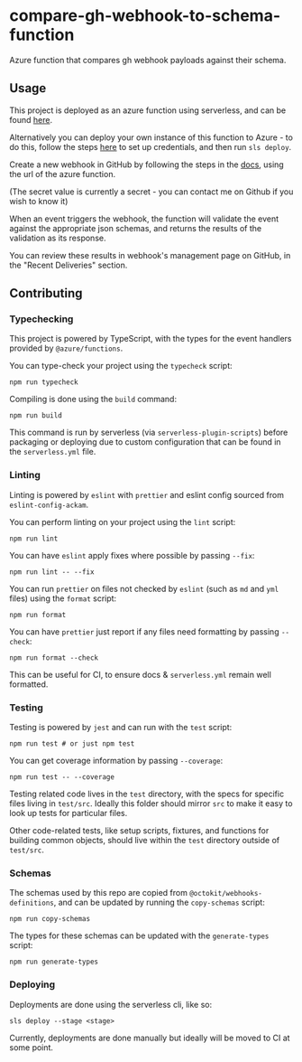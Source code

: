 # compare-gh-webhook-to-schema-function

Azure function that compares gh webhook payloads against their schema.

## Usage

This project is deployed as an azure function using serverless, and can be found
[here](https://sls-ause-dev-gh-webhooks-schema-checker.azurewebsites.net/api/github).

Alternatively you can deploy your own instance of this function to Azure - to do
this, follow the steps
[here](https://www.serverless.com/framework/docs/providers/azure/guide/credentials/)
to set up credentials, and then run `sls deploy`.

Create a new webhook in GitHub by following the steps in the
[docs](https://docs.github.com/en/free-pro-team@latest/developers/webhooks-and-events/creating-webhooks),
using the url of the azure function.

(The secret value is currently a secret - you can contact me on Github if you
wish to know it)

When an event triggers the webhook, the function will validate the event against
the appropriate json schemas, and returns the results of the validation as its
response.

You can review these results in webhook's management page on GitHub, in the
"Recent Deliveries" section.

## Contributing

### Typechecking

This project is powered by TypeScript, with the types for the event handlers
provided by `@azure/functions`.

You can type-check your project using the `typecheck` script:

    npm run typecheck

Compiling is done using the `build` command:

    npm run build

This command is run by serverless (via `serverless-plugin-scripts`) before
packaging or deploying due to custom configuration that can be found in the
`serverless.yml` file.

### Linting

Linting is powered by `eslint` with `prettier` and eslint config sourced from
`eslint-config-ackam`.

You can perform linting on your project using the `lint` script:

    npm run lint

You can have `eslint` apply fixes where possible by passing `--fix`:

    npm run lint -- --fix

You can run `prettier` on files not checked by `eslint` (such as `md` and `yml`
files) using the `format` script:

    npm run format

You can have `prettier` just report if any files need formatting by passing
`--check`:

    npm run format --check

This can be useful for CI, to ensure docs & `serverless.yml` remain well
formatted.

### Testing

Testing is powered by `jest` and can run with the `test` script:

    npm run test # or just npm test

You can get coverage information by passing `--coverage`:

    npm run test -- --coverage

Testing related code lives in the `test` directory, with the specs for specific
files living in `test/src`. Ideally this folder should mirror `src` to make it
easy to look up tests for particular files.

Other code-related tests, like setup scripts, fixtures, and functions for
building common objects, should live within the `test` directory outside of
`test/src`.

### Schemas

The schemas used by this repo are copied from `@octokit/webhooks-definitions`,
and can be updated by running the `copy-schemas` script:

    npm run copy-schemas

The types for these schemas can be updated with the `generate-types` script:

    npm run generate-types

### Deploying

Deployments are done using the serverless cli, like so:

    sls deploy --stage <stage>

Currently, deployments are done manually but ideally will be moved to CI at some
point.

